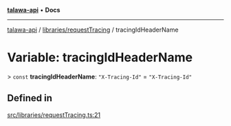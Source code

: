 [**talawa-api**](../../../README.md) • **Docs**

***

[talawa-api](../../../modules.md) / [libraries/requestTracing](../README.md) / tracingIdHeaderName

# Variable: tracingIdHeaderName

\> `const` **tracingIdHeaderName**: `"X-Tracing-Id"` = `"X-Tracing-Id"`

## Defined in

[src/libraries/requestTracing.ts:21](https://github.com/PalisadoesFoundation/talawa-api/blob/7fc9f13527dc6ead651f268e58527dcc279b95bc/src/libraries/requestTracing.ts#L21)
